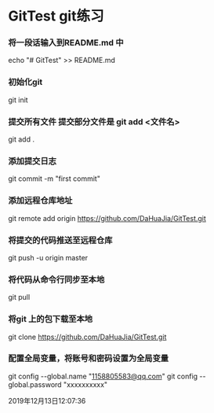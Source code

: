 # GitTest git练习

### 将一段话输入到README.md 中
echo "# GitTest" >> README.md

### 初始化git
git init

### 提交所有文件 提交部分文件是 git add <文件名>
git add . 

### 添加提交日志
git commit -m "first commit"

### 添加远程仓库地址
git remote add origin https://github.com/DaHuaJia/GitTest.git

### 将提交的代码推送至远程仓库
git push -u origin master

### 将代码从命令行同步至本地
git pull

### 将git 上的包下载至本地
git clone https://github.com/DaHuaJia/GitTest.git

### 配置全局变量，将账号和密码设置为全局变量
git config --global.name "1158805583@qq.com"
git config --global.password "xxxxxxxxxx"

2019年12月13日12:07:36

